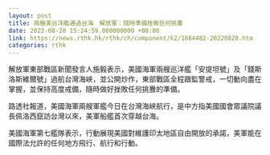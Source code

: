 ```yaml
---
layout: post
title: 兩艘美巡洋艦通過台海　解放軍：隨時準備挫敗任何挑釁
date: 2022-08-28 15:24:59.000000000 +08:00
link: https://news.rthk.hk/rthk/ch/component/k2/1664482-20220828.htm
categories: rthk
---
```


解放軍東部戰區新聞發言人施毅表示，美國海軍兩艘巡洋艦「安提坦號」及「錢斯洛斯維爾號」過航台灣海峽，並公開炒作，東部戰區全程跟監警戒，一切動向盡在掌握，並保持高度戒備，隨時做好挫敗任何挑釁的準備。

路透社報道，美國海軍兩艘軍艦今日在台灣海峽航行，是中方指美國國會眾議院議長佩洛西竄訪台灣以來，美軍船艦首次穿越台海。

美國海軍第七艦隊表示，行動展現美國對維護印太地區自由開放的承諾，美軍能在國際法允許的任何地方飛行、航行和行動。
